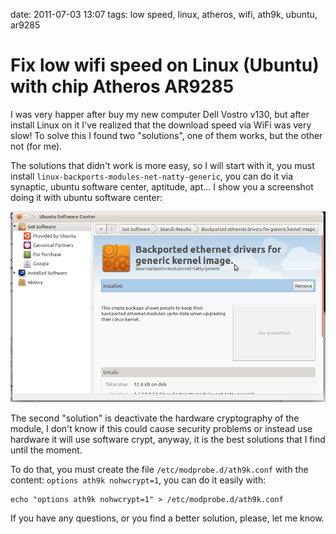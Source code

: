 date: 2011-07-03 13:07
tags: low speed, linux, atheros, wifi, ath9k, ubuntu, ar9285

Fix low wifi speed on Linux (Ubuntu) with chip Atheros AR9285
=============================================================

I was very happer after buy my new computer Dell Vostro v130, but after
install Linux on it I've realized that the download speed via WiFi was
very slow! To solve this I found two "solutions", one of them works, but
the other not (for me).

The solutions that didn't work is more easy, so I will start with it,
you must install `linux-backports-modules-net-natty-generic`, you can do
it via synaptic, ubuntu software center, aptitude, apt... I show you a
screenshot doing it with ubuntu software center:

![image](static/software_center.png)

The second "solution" is deactivate the hardware cryptography of the
module, I don't know if this could cause security problems or instead
use hardware it will use software crypt, anyway, it is the best
solutions that I find until the moment.

To do that, you must create the file `/etc/modprobe.d/ath9k.conf` with
the content: `options ath9k nohwcrypt=1`, you can do it easily with:

    echo "options ath9k nohwcrypt=1" > /etc/modprobe.d/ath9k.conf

If you have any questions, or you find a better solution, please, let me
know.
